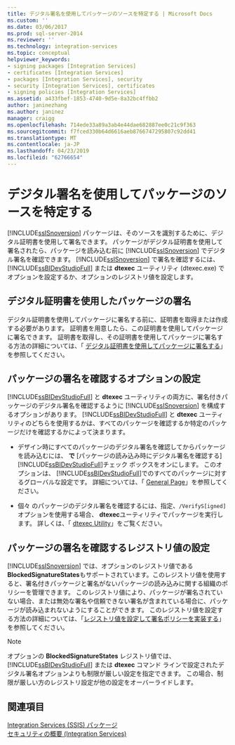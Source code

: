 ```yaml
---
title: デジタル署名を使用してパッケージのソースを特定する | Microsoft Docs
ms.custom: ''
ms.date: 03/06/2017
ms.prod: sql-server-2014
ms.reviewer: ''
ms.technology: integration-services
ms.topic: conceptual
helpviewer_keywords:
- signing packages [Integration Services]
- certificates [Integration Services]
- packages [Integration Services], security
- security [Integration Services], certificates
- signing policies [Integration Services]
ms.assetid: a433fbef-1853-4740-9d5e-8a32bc4ffbb2
author: janinezhang
ms.author: janinez
manager: craigg
ms.openlocfilehash: 714ede33a89a3ab4e44dae682887ee0c21c9f363
ms.sourcegitcommit: f7fced330b64d6616aeb8766747295807c92dd41
ms.translationtype: MT
ms.contentlocale: ja-JP
ms.lasthandoff: 04/23/2019
ms.locfileid: "62766654"
---
```

# <a name="identify-the-source-of-packages-with-digital-signatures"></a>デジタル署名を使用してパッケージのソースを特定する
  [!INCLUDE[ssISnoversion](../../includes/ssisnoversion-md.md)] パッケージは、そのソースを識別するために、デジタル証明書を使用して署名できます。 パッケージがデジタル証明書を使用して署名されたら、パッケージを読み込む前に [!INCLUDE[ssISnoversion](../../includes/ssisnoversion-md.md)] でデジタル署名を確認できます。 [!INCLUDE[ssISnoversion](../../includes/ssisnoversion-md.md)] で署名を確認するには、 [!INCLUDE[ssBIDevStudioFull](../../includes/ssbidevstudiofull-md.md)] または **dtexec** ユーティリティ (dtexec.exe) でオプションを設定するか、オプションのレジストリ値を設定します。  
  
## <a name="signing-a-package-with-a-digital-certificate"></a>デジタル証明書を使用したパッケージの署名  
 デジタル証明書を使用してパッケージに署名する前に、証明書を取得または作成する必要があります。 証明書を用意したら、この証明書を使用してパッケージに署名できます。 証明書を取得し、その証明書を使用してパッケージに署名する方法の詳細については、「 [デジタル証明書を使用してパッケージに署名する](../sign-a-package-by-using-a-digital-certificate.md)」を参照してください。  
  
## <a name="setting-an-option-to-check-the-package-signature"></a>パッケージの署名を確認するオプションの設定  
 [!INCLUDE[ssBIDevStudioFull](../../includes/ssbidevstudiofull-md.md)] と **dtexec** ユーティリティの両方に、署名付きパッケージのデジタル署名を確認するように [!INCLUDE[ssISnoversion](../../includes/ssisnoversion-md.md)] を構成するオプションがあります。 [!INCLUDE[ssBIDevStudioFull](../../includes/ssbidevstudiofull-md.md)] と **dtexec** ユーティリティのどちらを使用するかは、すべてのパッケージを確認するか特定のパッケージだけを確認するかによって決まります。  
  
-   デザイン時にすべてのパッケージのデジタル署名を確認してからパッケージを読み込むには、 **で** [パッケージの読み込み時にデジタル署名を確認する] [!INCLUDE[ssBIDevStudioFull](../../includes/ssbidevstudiofull-md.md)]チェック ボックスをオンにします。 このオプションは、 [!INCLUDE[ssBIDevStudioFull](../../includes/ssbidevstudiofull-md.md)]でのすべてのパッケージに対するグローバルな設定です。 詳細については、「 [General Page](../general-page-of-integration-services-designers-options.md)」を参照してください。  
  
-   個々 のパッケージのデジタル署名を確認するには、指定、`/VerifyS[igned]`オプションを使用する場合、 **dtexec**ユーティリティでパッケージを実行します。 詳しくは、「 [dtexec Utility](../packages/dtexec-utility.md)」をご覧ください。  
  
## <a name="setting-a-registry-value-to-check-the-package-signature"></a>パッケージの署名を確認するレジストリ値の設定  
 [!INCLUDE[ssISnoversion](../../includes/ssisnoversion-md.md)] では、オプションのレジストリ値である **BlockedSignatureStates**もサポートされています。このレジストリ値を使用すると、署名付きパッケージと署名がないパッケージの読み込みに関する組織のポリシーを管理できます。 このレジストリ値により、パッケージが署名されていない場合、または無効な署名や信頼できない署名が含まれている場合に、パッケージが読み込まれないようにすることができます。 このレジストリ値を設定する方法の詳細については、「[レジストリ値を設定して署名ポリシーを実装する](../implement-a-signing-policy-by-setting-a-registry-value.md)」を参照してください。  
  
> [!NOTE]  
>  オプションの **BlockedSignatureStates** レジストリ値では、 [!INCLUDE[ssBIDevStudioFull](../../includes/ssbidevstudiofull-md.md)] または **dtexec** コマンド ラインで設定されたデジタル署名オプションよりも制限が厳しい設定を指定できます。 この場合、制限が厳しい方のレジストリ設定が他の設定をオーバーライドします。  
  
## <a name="see-also"></a>関連項目  
 [Integration Services &#40;SSIS&#41; パッケージ](../integration-services-ssis-packages.md)   
 [セキュリティの概要 &#40;Integration Services&#41;](security-overview-integration-services.md)  
  
  
